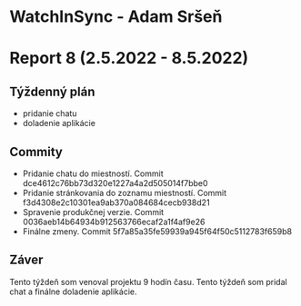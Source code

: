 # WatchInSync - Adam Sršeň
# Report 8 (2.5.2022 - 8.5.2022)
## Týždenný plán

 - pridanie chatu
 - doladenie aplikácie

## Commity
 - Pridanie chatu do miestností. Commit dce4612c76bb73d320e1227a4a2d505014f7bbe0
 - Pridanie stránkovania do zoznamu miestností. Commit f3d4308e2c10301ea9ab370a084684cecb938d21
 - Spravenie produkčnej verzie. Commit 0036aeb14b64934b912563766ecaf2a1f4af9e26
 - Finálne zmeny. Commit 5f7a85a35fe59939a945f64f50c5112783f659b8

## Záver
Tento týždeň som venoval projektu 9 hodín času. Tento týždeň som pridal chat a finálne doladenie aplikácie.